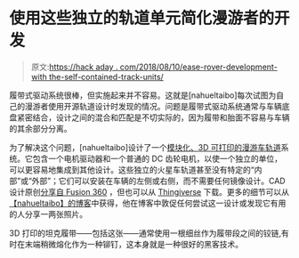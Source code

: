 # 使用这些独立的轨道单元简化漫游者的开发

> 原文:[https://hack aday . com/2018/08/10/ease-rover-development-with the-self-contained-track-units/](https://hackaday.com/2018/08/10/ease-rover-development-with-these-self-contained-track-units/)

履带式驱动系统很棒，但实施起来并不容易。这就是[nahueltaibo]每次试图为自己的漫游者使用开源轨道设计时发现的情况。问题是履带式驱动系统通常与车辆底盘紧密结合，设计之间的混合和匹配是不切实际的，因为履带和胎面不容易与车辆的其余部分分离。

为了解决这个问题，[nahueltaibo]设计了一个[模块化、3D 可打印的漫游车轨道](https://hackaday.io/project/67246)系统。它包含一个电机驱动器和一个普通的 DC 齿轮电机，以使一个独立的单位，可以更容易地集成到其他设计。这些独立的火星车轨道甚至没有特定的“内部”或“外部”；它们可以安装在车辆的左侧或右侧，而不需要任何镜像设计。CAD 设计原创[分享自 Fusion 360](http://a360.co/2FAYj6H) ，但也可以从 [Thingiverse](https://www.thingiverse.com/thing:2804287) 下载。更多的细节可以从[【nahueltaibo】的博客](http://savagemakers.com/rover-tracks/)中获得，他在博客中敦促任何尝试这一设计或发现它有用的人分享一两张照片。

3D 打印的坦克履带——包括这张——通常使用一根细丝作为履带段之间的铰链,有时在末端稍微熔化作为一种铆钉，这本身就是一种很好的黑客技术。
